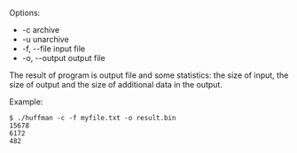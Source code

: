 Options:
* -c archive
* -u unarchive
* -f, --file <path> input file
* -o, --output <path> output file


The result of program is output file and some statistics: the size of input, the size of output and the size of additional data in the output.

Example:
```
$ ./huffman -c -f myfile.txt -o result.bin
15678
6172
482
```

